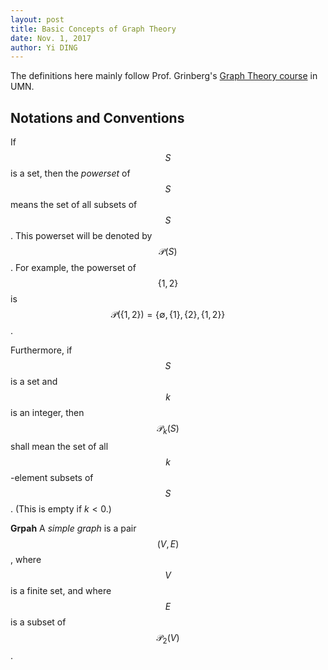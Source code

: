 ```yaml
--- 
layout: post
title: Basic Concepts of Graph Theory
date: Nov. 1, 2017
author: Yi DING
---
```

[comment]: # (Some basic facts about graph theory)

The definitions here mainly follow Prof. Grinberg's [Graph Theory course](http://www-users.math.umn.edu/~dgrinber/5707s17/) in UMN. 

##  Notations and Conventions
If $$S$$ is a set, then the *powerset* of $$S$$ means the set of all subsets of $$S$$. This
powerset will be denoted by $$\mathcal P (S)$$. For example, the powerset of $$\{1, 2\}$$ is
$$\mathcal P(\{1, 2\}) = \{\emptyset, \{1\} , \{2\} , \{1, 2\}\}$$.

Furthermore, if $$S$$ is a set and $$k$$ is an integer, then $$\mathcal P_k (S)$$ shall mean the set of all $$k$$-element subsets of $$S$$. (This is empty if $k < 0$.)

**Grpah**
A *simple graph* is a pair $$(V, E)$$, where $$V$$ is a finite set, and where $$E$$ is a subset of $$\mathcal P_2(V)$$.

